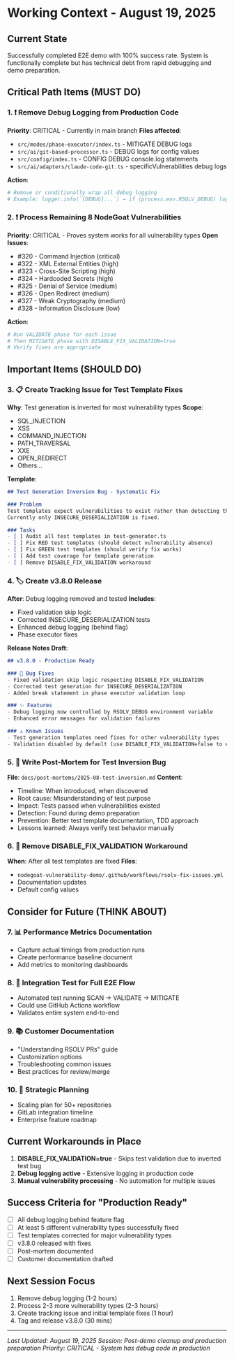 # Working Context - August 19, 2025

## Current State
Successfully completed E2E demo with 100% success rate. System is functionally complete but has technical debt from rapid debugging and demo preparation.

## Critical Path Items (MUST DO)

### 1. ❗ Remove Debug Logging from Production Code
**Priority**: CRITICAL - Currently in main branch
**Files affected**:
- `src/modes/phase-executor/index.ts` - MITIGATE DEBUG logs
- `src/ai/git-based-processor.ts` - DEBUG logs for config values
- `src/config/index.ts` - CONFIG DEBUG console.log statements
- `src/ai/adapters/claude-code-git.ts` - specificVulnerabilities debug logs

**Action**:
```bash
# Remove or conditionally wrap all debug logging
# Example: logger.info(`[DEBUG]...`) → if (process.env.RSOLV_DEBUG) logger.info(...)
```

### 2. ❗ Process Remaining 8 NodeGoat Vulnerabilities
**Priority**: CRITICAL - Proves system works for all vulnerability types
**Open Issues**:
- #320 - Command Injection (critical)
- #322 - XML External Entities (high)
- #323 - Cross-Site Scripting (high)
- #324 - Hardcoded Secrets (high)
- #325 - Denial of Service (medium)
- #326 - Open Redirect (medium)
- #327 - Weak Cryptography (medium)
- #328 - Information Disclosure (low)

**Action**:
```bash
# Run VALIDATE phase for each issue
# Then MITIGATE phase with DISABLE_FIX_VALIDATION=true
# Verify fixes are appropriate
```

## Important Items (SHOULD DO)

### 3. 📋 Create Tracking Issue for Test Template Fixes
**Why**: Test generation is inverted for most vulnerability types
**Scope**: 
- SQL_INJECTION
- XSS
- COMMAND_INJECTION
- PATH_TRAVERSAL
- XXE
- OPEN_REDIRECT
- Others...

**Template**: 
```markdown
## Test Generation Inversion Bug - Systematic Fix

### Problem
Test templates expect vulnerabilities to exist rather than detecting them.
Currently only INSECURE_DESERIALIZATION is fixed.

### Tasks
- [ ] Audit all test templates in test-generator.ts
- [ ] Fix RED test templates (should detect vulnerability absence)
- [ ] Fix GREEN test templates (should verify fix works)
- [ ] Add test coverage for template generation
- [ ] Remove DISABLE_FIX_VALIDATION workaround
```

### 4. 🏷️ Create v3.8.0 Release
**After**: Debug logging removed and tested
**Includes**:
- Fixed validation skip logic
- Corrected INSECURE_DESERIALIZATION tests
- Enhanced debug logging (behind flag)
- Phase executor fixes

**Release Notes Draft**:
```markdown
## v3.8.0 - Production Ready

### 🐛 Bug Fixes
- Fixed validation skip logic respecting DISABLE_FIX_VALIDATION
- Corrected test generation for INSECURE_DESERIALIZATION
- Added break statement in phase executor validation loop

### ✨ Features
- Debug logging now controlled by RSOLV_DEBUG environment variable
- Enhanced error messages for validation failures

### ⚠️ Known Issues
- Test generation templates need fixes for other vulnerability types
- Validation disabled by default (use DISABLE_FIX_VALIDATION=false to enable)
```

### 5. 📝 Write Post-Mortem for Test Inversion Bug
**File**: `docs/post-mortems/2025-08-test-inversion.md`
**Content**:
- Timeline: When introduced, when discovered
- Root cause: Misunderstanding of test purpose
- Impact: Tests passed when vulnerabilities existed
- Detection: Found during demo preparation
- Prevention: Better test template documentation, TDD approach
- Lessons learned: Always verify test behavior manually

### 6. 🔧 Remove DISABLE_FIX_VALIDATION Workaround
**When**: After all test templates are fixed
**Files**:
- `nodegoat-vulnerability-demo/.github/workflows/rsolv-fix-issues.yml`
- Documentation updates
- Default config values

## Consider for Future (THINK ABOUT)

### 7. 📊 Performance Metrics Documentation
- Capture actual timings from production runs
- Create performance baseline document
- Add metrics to monitoring dashboards

### 8. 🧪 Integration Test for Full E2E Flow
- Automated test running SCAN → VALIDATE → MITIGATE
- Could use GitHub Actions workflow
- Validates entire system end-to-end

### 9. 📚 Customer Documentation
- "Understanding RSOLV PRs" guide
- Customization options
- Troubleshooting common issues
- Best practices for review/merge

### 10. 🎯 Strategic Planning
- Scaling plan for 50+ repositories
- GitLab integration timeline
- Enterprise feature roadmap

## Current Workarounds in Place

1. **DISABLE_FIX_VALIDATION=true** - Skips test validation due to inverted test bug
2. **Debug logging active** - Extensive logging in production code
3. **Manual vulnerability processing** - No automation for multiple issues

## Success Criteria for "Production Ready"

- [ ] All debug logging behind feature flag
- [ ] At least 5 different vulnerability types successfully fixed
- [ ] Test templates corrected for major vulnerability types
- [ ] v3.8.0 released with fixes
- [ ] Post-mortem documented
- [ ] Customer documentation drafted

## Next Session Focus

1. Remove debug logging (1-2 hours)
2. Process 2-3 more vulnerability types (2-3 hours)
3. Create tracking issue and initial template fixes (1 hour)
4. Tag and release v3.8.0 (30 mins)

---
*Last Updated: August 19, 2025*
*Session: Post-demo cleanup and production preparation*
*Priority: CRITICAL - System has debug code in production*